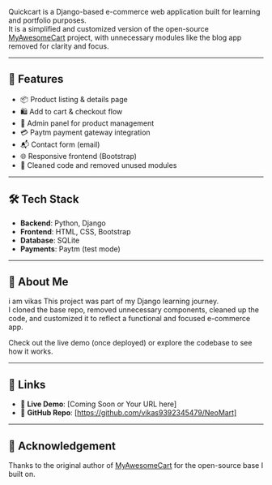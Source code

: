  Quickcart is a Django-based e-commerce web application built for learning and portfolio purposes.  
It is a simplified and customized version of the open-source [MyAwesomeCart](https://github.com/haris989/MyAwesomeCart) project, with unnecessary modules like the blog app removed for clarity and focus.

---

## 🚀 Features

- 📦 Product listing & details page
- 🛍️ Add to cart & checkout flow
- 🔐 Admin panel for product management
- 💳 Paytm payment gateway integration
- 📬 Contact form (email)
- 🌐 Responsive frontend (Bootstrap)
- 🧹 Cleaned code and removed unused modules

---

## 🛠️ Tech Stack

- **Backend**: Python, Django
- **Frontend**: HTML, CSS, Bootstrap
- **Database**: SQLite
- **Payments**: Paytm (test mode)

---

## 💼 About Me

i am vikas This project was part of my Django learning journey.  
I cloned the base repo, removed unnecessary components, cleaned up the code, and customized it to reflect a functional and focused e-commerce app.

Check out the live demo (once deployed) or explore the codebase to see how it works.

---

## 📎 Links

- 🔗 **Live Demo**: [Coming Soon or Your URL here]
- 🔗 **GitHub Repo**: [https://github.com/vikas9392345479/NeoMart]

---

## 📌 Acknowledgement

Thanks to the original author of [MyAwesomeCart](https://github.com/haris989/MyAwesomeCart) for the open-source base I built on.
